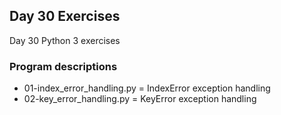 ## Day 30 Exercises
Day 30 Python 3 exercises

### Program descriptions
* 01-index_error_handling.py = IndexError exception handling
* 02-key_error_handling.py = KeyError exception handling
